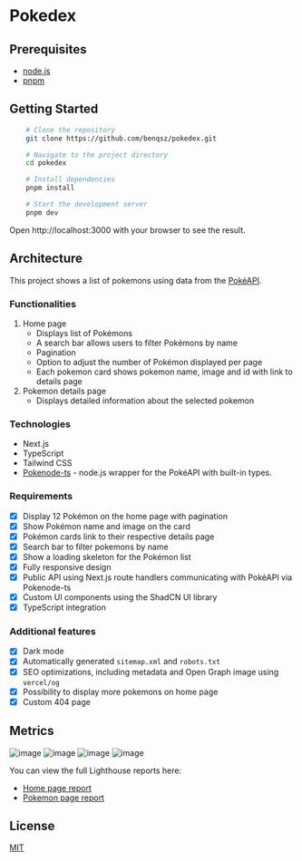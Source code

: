 # Pokedex

## Prerequisites

- [node.js](https://nodejs.org/)
- [pnpm](https://pnpm.io/)

## Getting Started

```bash
    # Clone the repository
    git clone https://github.com/benqsz/pokedex.git

    # Navigate to the project directory
    cd pokedex

    # Install dependencies
    pnpm install

    # Start the development server
    pnpm dev
```

Open http://localhost:3000 with your browser to see the result.

## Architecture

This project shows a list of pokemons using data from the [PokéAPI](https://pokeapi.co/).

### Functionalities

1. Home page
   - Displays list of Pokémons
   - A search bar allows users to filter Pokémons by name
   - Pagination
   - Option to adjust the number of Pokémon displayed per page
   - Each pokemon card shows pokemon name, image and id with link to details page
2. Pokemon details page
    - Displays detailed information about the selected pokemon

### Technologies

- Next.js
- TypeScript
- Tailwind CSS
- [Pokenode-ts](https://pokenode-ts.vercel.app) - node.js wrapper for the PokéAPI with built-in types.

### Requirements

- [x] Display 12 Pokémon on the home page with pagination
- [x] Show Pokémon name and image on the card
- [x] Pokémon cards link to their respective details page
- [x] Search bar to filter pokemons by name
- [x] Show a loading skeleton for the Pokémon list
- [x] Fully responsive design
- [x] Public API using Next.js route handlers communicating with PokéAPI via Pokenode-ts
- [x] Custom UI components using the ShadCN UI library
- [x] TypeScript integration

### Additional features

- [x] Dark mode
- [x] Automatically generated `sitemap.xml` and `robots.txt`
- [x] SEO optimizations, including metadata and Open Graph image using `vercel/og`
- [x] Possibility to display more pokemons on home page
- [x] Custom 404 page

## Metrics

![image](https://img.shields.io/badge/Performance-100-green)
![image](https://img.shields.io/badge/Accessibility-100-green)
![image](https://img.shields.io/badge/Best_practices-100-green)
![image](https://img.shields.io/badge/Seo-100-green)

You can view the full Lighthouse reports here:

- [Home page report](https://pokedex.szawracki.pl/lighthouse-home.html)
- [Pokemon page report](https://pokedex.szawracki.pl/lighthouse-pokemon.html)

## License

[MIT](LICENSE)
